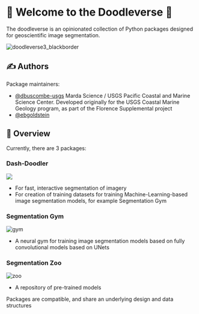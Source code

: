 # :space_invader: Welcome to the Doodleverse :space_invader:

The doodleverse is an opinionated collection of Python packages designed for geoscientific image segmentation.  

<!-- ![](https://user-images.githubusercontent.com/3596509/153691058-fd1d0af0-03ba-49fe-9dbe-1007f700e006.png) -->

![doodleverse3_blackborder](https://user-images.githubusercontent.com/3596509/153729377-e16d0679-ca0d-4d0d-a9f9-90306ba2f871.png)

## ✍️ Authors

Package maintainers:
* [@dbuscombe-usgs](https://github.com/dbuscombe-usgs) Marda Science / USGS Pacific Coastal and Marine Science Center. Developed originally for the USGS Coastal Marine Geology program, as part of the Florence Supplemental project
* [@ebgoldstein](https://github.com/ebgoldstein)

## 🌟 Overview
Currently, there are 3 packages:

### Dash-Doodler
![](https://github.com/Doodleverse/dash_doodler/blob/main/doodler-logo.png)

  * For fast, interactive segmentation of imagery
  * For creation of training datasets for training Machine-Learning-based image segmentation models, for example Segmentation Gym

### Segmentation Gym
<!-- ![zoo](https://user-images.githubusercontent.com/3596509/153691733-1fe98e37-5379-4122-8d02-adbcb0ab0db3.png) -->
![gym](https://user-images.githubusercontent.com/3596509/153696396-0b3148c5-77e4-48b2-b3ce-fd9038ba21ab.png)

  * A neural gym for training image segmentation models based on fully convolutional models based on UNets

### Segmentation Zoo
![zoo](https://user-images.githubusercontent.com/3596509/153691807-1da4d3ba-377b-40af-9891-c469cc6390c1.png)

  * A repository of pre-trained models

Packages are compatible, and share an underlying design and data structures
